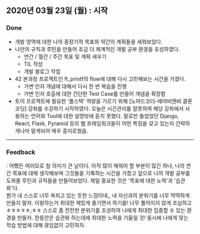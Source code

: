 ## 2020년 03월 23일 (월) : 시작

### Done

- 개발 영역에 대한 나의 중장기적 목표와 약간의 계획들을 세워보았다.
- 나만의 규칙과 루틴을 만들어 조금 더 체계적인 개발 공부 환경을 조성하였다.
  - 연간 / 월간 / 주간 목표 및 계획 세우기
  - TIL 작성
  - 개발 블로그 작업
- 42 본과정 프로젝트인 ft_printf의 flow에 대해 다시 고민해보는 시간을 가졌다.
  - 가변 인자 개념에 대해서 다시 한 번 복습을 진행
  - 가변 인자 호출에 대한 간단한 Test Case를 만들어 개념을 확장함
- 토이 프로젝트에 필요한 '풀스택' 역량을 기르기 위해 [노마드코더-에어비엔비 클론코딩] 강좌를 수강하기 시작하였다. 오늘은 시간관리를 잘못하여 해당 강좌에서 사용하는 언어와 Tool에 대한 설명밖에 듣지 못했다. 말로만 들었었던 Django, React, Flask, Pyramid 등의 웹 프레임워크들이 어떤 특징을 갖고 있는지 간략하게나마 알게되어 매우 흥미로웠음. 

---

### Feedback

: 어쨌든 여러모로 참 의미가 큰 날이다. 아직 많이 채워야 할 부분이 많긴 하나, 나의 연간 목표에 대해 생각해보며 그것들을 기록하는 시간을 가졌고 앞으로 나의 개발 공부를 도와줄 루틴과 규칙들을 만들어보았다. 제일 중요한 것은 '목표에 대한 노력'과 '습관화'다. <br> 뭔가 내 스스로 너무 옥죄고 있는 듯한 느낌이네,, 내 자신과의 분위기를 너무 딱딱하게 만들지 말자. 이왕하는거 최대한 재밌게 즐기면서 하기를! 너무 풀어지지 않게 조심하고 ㅎㅎㅎㅎㅎ;ㅎㅎ 스스로 좀 잔잔한 분위기를 조성하여 나에게 최대한 집중할 수 있는 환경을 만들자. 한동안은 습관화 하는데에 최대한 노력을 기울일 것! 동시에 나에게 맞는 학습 방법에 대해 끊임없이 고민하자. 